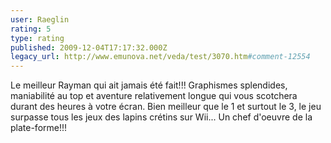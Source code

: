 ```yaml
---
user: Raeglin
rating: 5
type: rating
published: 2009-12-04T17:17:32.000Z
legacy_url: http://www.emunova.net/veda/test/3070.htm#comment-12554
---
```

Le meilleur Rayman qui ait jamais été fait!!!
Graphismes splendides, maniabilité au top et aventure relativement longue qui vous scotchera durant des heures à votre écran. Bien meilleur que le 1 et surtout le 3, le jeu surpasse tous les jeux des lapins crétins sur Wii...
Un chef d'oeuvre de la plate-forme!!!